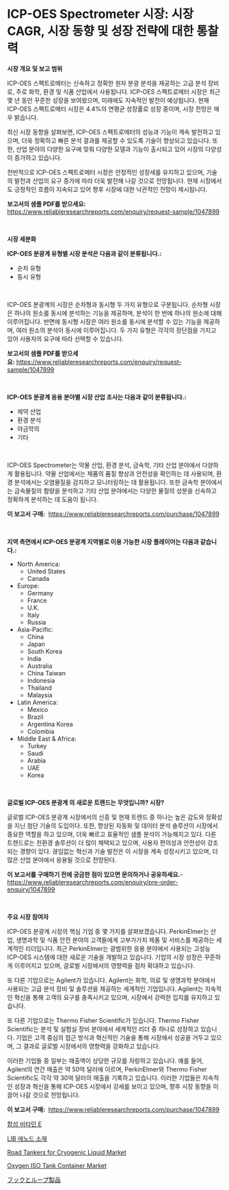 <p><h1>ICP-OES Spectrometer 시장: 시장 CAGR, 시장 동향 및 성장 전략에 대한 통찰력</h1></p><p><strong>시장 개요 및 보고 범위</strong></p>
<p><p>ICP-OES 스펙트로메터는 신속하고 정확한 원자 분광 분석을 제공하는 고급 분석 장비로, 주로 화학, 환경 및 식품 산업에서 사용됩니다. ICP-OES 스펙트로메터 시장은 최근 몇 년 동안 꾸준한 성장을 보여왔으며, 미래에도 지속적인 발전이 예상됩니다. 현재 ICP-OES 스펙트로메터 시장은 4.4%의 연평균 성장률로 성장 중이며, 시장 전망은 매우 밝습니다.</p><p>최신 시장 동향을 살펴보면, ICP-OES 스펙트로메터의 성능과 기능이 계속 발전하고 있으며, 더욱 정확하고 빠른 분석 결과를 제공할 수 있도록 기술이 향상되고 있습니다. 또한, 산업 분야의 다양한 요구에 맞춰 다양한 모델과 기능이 출시되고 있어 시장의 다양성이 증가하고 있습니다.</p><p>전반적으로 ICP-OES 스펙트로메터 시장은 안정적인 성장세를 유지하고 있으며, 기술의 발전과 산업의 요구 증가에 따라 더욱 발전해 나갈 것으로 전망됩니다. 현재 시장에서도 긍정적인 흐름이 지속되고 있어 향후 시장에 대한 낙관적인 전망이 제시됩니다.</p></p>
<p><strong>보고서의 샘플 PDF를 받으세요:</strong> <a href="https://www.reliableresearchreports.com/enquiry/request-sample/1047899">https://www.reliableresearchreports.com/enquiry/request-sample/1047899</a></p>
<p>&nbsp;</p>
<p><strong>시장 세분화</strong></p>
<p><strong>ICP-OES 분광계 유형별 시장 분석은 다음과 같이 분류됩니다.:</strong></p>
<p><ul><li>순차 유형</li><li>동시 유형</li></ul></p>
<p>&nbsp;</p>
<p><p>ICP-OES 분광계의 시장은 순차형과 동시형 두 가지 유형으로 구분됩니다. 순차형 시장은 하나의 원소를 동시에 분석하는 기능을 제공하며, 분석이 한 번에 하나의 원소에 대해 이루어집니다. 반면에 동시형 시장은 여러 원소를 동시에 분석할 수 있는 기능을 제공하며, 여러 원소의 분석이 동시에 이루어집니다. 두 가지 유형은 각각의 장단점을 가지고 있어 사용자의 요구에 따라 선택할 수 있습니다.</p></p>
<p><strong>보고서의 샘플 PDF를 받으세요:</strong>&nbsp;<a href="https://www.reliableresearchreports.com/enquiry/request-sample/1047899">https://www.reliableresearchreports.com/enquiry/request-sample/1047899</a></p>
<p>&nbsp;</p>
<p><strong> ICP-OES 분광계 응용 분야별 시장 산업 조사는 다음과 같이 분류됩니다.:</strong></p>
<p><ul><li>제약 산업</li><li>환경 분석</li><li>야금학의</li><li>기타</li></ul></p>
<p>&nbsp;</p>
<p><p>ICP-OES Spectrometer는 약물 산업, 환경 분석, 금속학, 기타 산업 분야에서 다양하게 활용됩니다. 약물 산업에서는 제품의 품질 향상과 안전성을 확인하는 데 사용되며, 환경 분석에서는 오염물질을 감지하고 모니터링하는 데 활용됩니다. 또한 금속학 분야에서는 금속물질의 함량을 분석하고 기타 산업 분야에서는 다양한 물질의 성분을 신속하고 정확하게 분석하는 데 도움이 됩니다.</p></p>
<p><strong>이 보고서 구매:</strong>&nbsp; <a href="https://www.reliableresearchreports.com/purchase/1047899">https://www.reliableresearchreports.com/purchase/1047899</a></p>
<p>&nbsp;</p>
<p><strong>지역 측면에서 ICP-OES 분광계 지역별로 이용 가능한 시장 플레이어는 다음과 같습니다.:</strong></p>
<p><ul>
    <li>
        North America:
        <ul>
            <li>United States</li>
            <li>Canada</li>
        </ul>
    </li>
    <li>
        Europe:
        <ul>
            <li>Germany</li>
            <li>France</li>
            <li>U.K.</li>
            <li>Italy</li>
            <li>Russia</li>
        </ul>
    </li>
    <li>
        Asia-Pacific:
        <ul>
            <li>China</li>
            <li>Japan</li>
            <li>South Korea</li>
            <li>India</li>
            <li>Australia</li>
            <li>China Taiwan</li>
            <li>Indonesia</li>
            <li>Thailand</li>
            <li>Malaysia</li>
        </ul>
    </li>
    <li>
        Latin America:
        <ul>
            <li>Mexico</li>
            <li>Brazil</li>
            <li>Argentina Korea</li>
            <li>Colombia</li>
        </ul>
    </li>
    <li>
        Middle East & Africa:
        <ul>
            <li>Turkey</li>
            <li>Saudi</li>
            <li>Arabia</li>
            <li>UAE</li>
            <li>Korea</li>
        </ul>
    </li>
    </ul></p>
<p>&nbsp;</p>
<p><strong>글로벌 ICP-OES 분광계 의 새로운 트렌드는 무엇입니까? 시장?</strong></p>
<p><p>글로벌 ICP-OES 분광계 시장에서의 신흥 및 현재 트렌드 중 하나는 높은 감도와 정확성을 지닌 첨단 기술의 도입이다. 또한, 향상된 자동화 및 데이터 분석 솔루션이 시장에서 중요한 역할을 하고 있으며, 더욱 빠르고 효율적인 샘플 분석이 가능해지고 있다. 다른 트렌드로는 친환경 솔루션이 더 많이 채택되고 있으며, 사용자 편의성과 안전성이 강조되는 경향이 있다. 끊임없는 혁신과 기술 발전은 이 시장을 계속 성장시키고 있으며, 더 많은 산업 분야에서 응용될 것으로 전망된다.</p></p>
<p><strong>이 보고서를 구매하기 전에 궁금한 점이 있으면 문의하거나 공유하세요.</strong>- <a href="https://www.reliableresearchreports.com/enquiry/pre-order-enquiry/1047899">https://www.reliableresearchreports.com/enquiry/pre-order-enquiry/1047899</a></p>
<p>&nbsp;</p>
<p><strong>주요 시장 참여자</strong></p>
<p><p>ICP-OES 분광계 시장의 핵심 기업 중 몇 가지를 살펴보겠습니다. PerkinElmer는 산업, 생명과학 및 식품 안전 분야의 고객들에게 고부가가치 제품 및 서비스를 제공하는 세계적인 리더입니다. 최근 PerkinElmer는 광범위한 응용 분야에서 사용되는 고성능 ICP-OES 시스템에 대한 새로운 기술을 개발하고 있습니다. 기업의 시장 성장은 꾸준하게 이루어지고 있으며, 글로벌 시장에서의 영향력을 점차 확대하고 있습니다.</p><p>또 다른 기업으로는 Agilent가 있습니다. Agilent는 화학, 의료 및 생명과학 분야에서 사용되는 고급 분석 장비 및 솔루션을 제공하는 세계적인 기업입니다. Agilent는 지속적인 혁신을 통해 고객의 요구를 충족시키고 있으며, 시장에서 강력한 입지를 유지하고 있습니다. </p><p>또 다른 기업으로는 Thermo Fisher Scientific가 있습니다. Thermo Fisher Scientific는 분석 및 실험실 장비 분야에서 세계적인 리더 중 하나로 성장하고 있습니다. 기업은 고객 중심의 접근 방식과 혁신적인 기술을 통해 시장에서 성공을 거두고 있으며, 그 결과로 글로벌 시장에서의 영향력을 강화하고 있습니다.</p><p>이러한 기업들 중 일부는 매출액이 상당한 규모를 자랑하고 있습니다. 예를 들어, Agilent의 연간 매출은 약 50억 달러에 이르며, PerkinElmer와 Thermo Fisher Scientific도 각각 약 30억 달러의 매출을 기록하고 있습니다. 이러한 기업들은 지속적인 성장과 혁신을 통해 ICP-OES 시장에서 강세를 보이고 있으며, 향후 시장 동향을 이끌어 나갈 것으로 전망됩니다.</p></p>
<p><strong>이 보고서 구매:</strong>&nbsp;&nbsp;<a href="https://www.reliableresearchreports.com/purchase/1047899">https://www.reliableresearchreports.com/purchase/1047899</a></p>
<p><p><a href="https://github.com/vsoq0zknh59/Market-Research-Report-List-1/blob/main/1028741189653.md">합성 비타민 E</a></p><p><a href="https://medium.com/@trevorkruvalis5678/%EB%A6%AC%ED%8A%AC-%EC%9D%B4%EC%B0%A8%EC%A0%84%EC%A7%80-%EC%96%91%EA%B7%B9%EC%9E%AC-%EC%8B%9C%EC%9E%A5-%EC%84%B1%EA%B3%B5%EC%A0%81%EC%9D%B8-%EB%B9%84%EC%A6%88%EB%8B%88%EC%8A%A4-%EC%A0%84%EB%9E%B5%EC%9D%98-%EC%97%B4%EC%87%A0-2031%EB%85%84%EA%B9%8C%EC%A7%80-%EC%98%88%EC%B8%A1-92c47a1622ed">LIB 애노드 소재</a></p><p><a href="https://issuu.com/reportprime-2/docs/road-tankers-for-cryogenic-liquid-market-size-2030">Road Tankers for Cryogenic Liquid Market</a></p><p><a href="https://issuu.com/reportprime-2/docs/oxygen-iso-tank-container-market-size-2030.pptx">Oxygen ISO Tank Container Market</a></p><p><a href="https://medium.com/@rodhoppe07/%E3%83%95%E3%83%83%E3%82%AF%E3%81%A8%E3%83%AB%E3%83%BC%E3%83%97%E8%A3%BD%E5%93%81%E5%B8%82%E5%A0%B4%E3%81%AF%E5%B8%82%E5%A0%B4%E3%82%B7%E3%82%A7%E3%82%A2-%E5%B8%82%E5%A0%B4%E3%83%88%E3%83%AC%E3%83%B3%E3%83%89-%E5%B8%82%E5%A0%B4%E6%88%90%E9%95%B7%E3%81%AB%E9%96%A2%E3%81%99%E3%82%8B%E6%83%85%E5%A0%B1%E3%82%92%E6%8F%90%E4%BE%9B%E3%81%97%E3%81%BE%E3%81%99-fe410410e910">フックとループ製品</a></p></p>
